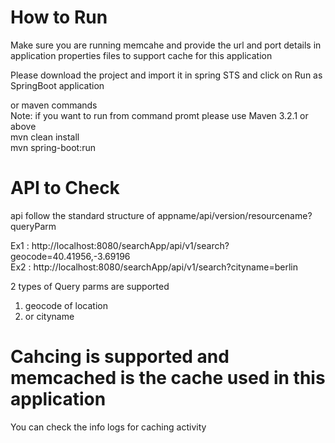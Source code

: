 # How to Run 
Make sure you are running memcahe and provide the url and port details in application properties files to support cache for this application

Please download the project and import it in spring STS and click on Run as SpringBoot application

or maven commands   
Note: if you want to run from command promt please use Maven 3.2.1 or above   
mvn clean install   
mvn spring-boot:run 


# API to Check 
api follow the standard structure of appname/api/version/resourcename?queryParm   

Ex1 : http://localhost:8080/searchApp/api/v1/search?geocode=40.41956,-3.69196   
Ex2 : http://localhost:8080/searchApp/api/v1/search?cityname=berlin    

2 types of Query parms are supported 
1) geocode of location 
2) or cityname 

# Cahcing is supported and memcached is the cache used in this application
You can check the info logs for caching activity

